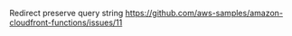 Redirect preserve query string https://github.com/aws-samples/amazon-cloudfront-functions/issues/11
